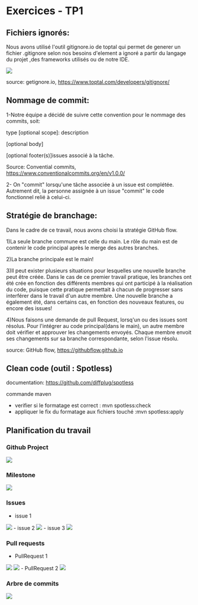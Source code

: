 # Exercices - TP1

## Fichiers ignorés:
Nous avons utilisé l'outil gitignore.io de toptal qui permet de generer un fichier .gitignore  selon nos besoins d'element a ignoré a partir 
du langage du projet ,des frameworks utilisés ou de notre IDE.

<img src="Resources/gitignore.png"/>

source: getignore.io, https://www.toptal.com/developers/gitignore/

## Nommage de commit:

1-Notre équipe a décidé de suivre cette convention pour le nommage des commits, soit: 

type [optional scope]: description

[optional body]

[optional footer(s)]issues associé à la tâche.

Source: Convential commits, https://www.conventionalcommits.org/en/v1.0.0/


2- On "commit" lorsqu'une tâche associée à un issue est complétée. Autrement dit, la personne assignée à un issue "commit" le code fonctionnel relié à celui-ci. 

## Stratégie de branchage:

Dans le cadre de ce travail, nous avons choisi la stratégie GitHub flow.

1)La seule branche commune est celle du main. Le rôle du main est de contenir le code principal après le merge des autres branches.

2)La branche principale est le main!

3)Il peut exister plusieurs situations pour lesquelles une nouvelle branche peut être créée. Dans le cas de ce premier travail pratique, 
les branches ont été crée en fonction des différents membres qui ont participé à la réalisation du code, puisque cette pratique permettait à chacun de progresser sans interférer dans le travail d'un autre membre.
Une nouvelle branche a également été, dans certains cas, en fonction des nouveaux features, ou encore des issues!

4)Nous faisons une demande de pull Request, lorsq'un ou des issues sont résolus. Pour l'intégrer au code principal(dans le main), un autre membre doit vérifier et approuver les changements envoyés. Chaque membre envoit ses changements sur sa branche correspondante, selon l'issue résolu.

source: GitHub flow, https://githubflow.github.io

## Clean code (outil : Spotless)

documentation: https://github.com/diffplug/spotless

commande maven
- verifier  si le  formatage est correct :  mvn spotless:check
- appliquer le fix du formatage aux fichiers touché  :mvn spotless:apply

## Planification du travail

### Github Project
<img src="Resources/githubProject.jpeg"/>

### Milestone
<img src="Resources/millestone.png"/>

### Issues

- issue 1
<img src="../src/main/resources/image/issue1.png"/>
- issue 2
<img src="../src/main/resources/image/issue2.png"/>
- issue 3
<img src="../src/main/resources/image/issue3.jpeg"/>

### Pull requests

- PullRequest 1
<img src="../src/main/resources/image/PullR1.jpeg"/>
<img src="../src/main/resources/image/PullR12.jpeg"/>
- PullRequest 2
<img src="../src/main/resources/image/PullR2.jpeg"/>

### Arbre de commits
<img src="Resources/arbreCommit.png"/>


